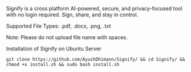 Signify is a cross platform AI-powered, secure, and privacy-focused tool with no login required. Sign, share, and stay in control.

Supported File Types: .pdf, .docx, .png, .txt

Note: Please do not upload file name with spaces.

Installation of Signify on Ubuntu Server

```
git clone https://github.com/AyushDhimann/Signify/ && cd Signify/ && chmod +x install.sh && sudo bash install.sh
```
